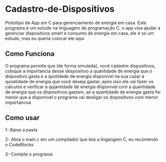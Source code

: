 # Cadastro-de-Dispositivos
Protótipo de App em C para gerenciamento de energia em casa.
Este programa é um estudo na linguagem de programação C, o app visa ajudar a gerenciar
dispositivos smart e consumo de energia em casa, ele é só um estudo, mas eu queria colocar ele aqui

## Como Funciona
O programa permite que (de forma simulada), você cadastre dispositivos, coloque a importancia desse despositivo
a quantidade de energia que o dispositivo gasta e a quntidade de energia disponivel na sua casa/ a qunatidade de energia 
que você deseja gastar, após isso ele vai fazer os calculos e verificar a qujantidade de energia disponivel com a quantidade 
de energia que os dispositivos gastam, se a quantidade de energia gasta for menor que a disponivel o programa vai desligar
os dispositivos com menor importancoa

## Como usar
1- Baixe a pasta

2- Abra o main.c em um compilador que leia a lingangem C, eu recomendo o CodeBlocks

3- Compile o programa
